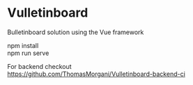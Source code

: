 # Vulletinboard
Bulletinboard solution using the Vue framework
  
npm install  
npm run serve  

For backend checkout  
<https://github.com/ThomasMorgani/Vulletinboard-backend-ci>
